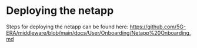 # Deploying the netapp

Steps for deploying the netapp can be found here: https://github.com/5G-ERA/middleware/blob/main/docs/User/Onboarding/Netapp%20Onboarding.md


